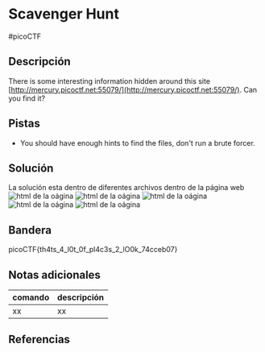 # Scavenger Hunt
#picoCTF 
## Descripción
There is some interesting information hidden around this site [http://mercury.picoctf.net:55079/](http://mercury.picoctf.net:55079/). Can you find it?

## Pistas 
+ You should have enough hints to find the files, don't run a brute forcer.

## Solución
La solución esta dentro de diferentes archivos dentro de la página web 
![html de la oágina](/PicoCTF(clases)/Capturas/ScavengerHunt.png)
![html de la oágina](/PicoCTF(clases)/Capturas/ScavengerHunt2.png)
![html de la oágina](/PicoCTF(clases)/Capturas/ScavengerHunt3.png)
![html de la oágina](/PicoCTF(clases)/Capturas/ScavengerHunt4.png)
![html de la oágina](/PicoCTF(clases)/Capturas/ScavengerHunt5.png)
## Bandera
picoCTF{th4ts_4_l0t_0f_pl4c3s_2_lO0k_74cceb07}

## Notas adicionales
| comando | descripción |
|------------|---------------|
| xx | xx |

## Referencias
